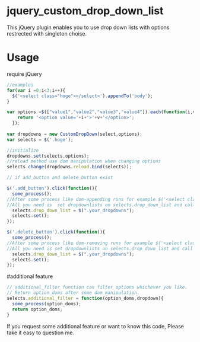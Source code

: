 # jquery_custom_drop_down_list
This jQuery plugin enables you to use drop down lists with options restrected with singleton choise.
# Usage
require jQuery
```javascript
//examples
for(var i =0;i<3;i++){
  $('<select class="hoge"></select>').appendTo('body');
}

var options =$(["value1","value2","value3","value4"]).each(function(i,v){
    return '<option value='+i+'>'+v+'</option>';
  });
  
var dropdowns = new CustomDropDown(select,options);
var selects = $('.hoge');

//initialize
dropdowns.set(selects,options);
//reload method use dom manipulation when changing options 
selects.change(dropdowns.reload.bind(selects));

// if add_button and delete_button exist

$('.add_button').click(function(){
  some_process();
//After some process like dom-appending runs for example $('<select class="hoge"></select>').appendTo('body');
//All you need is  set dropdownlists on selects.drop_down_list and call CustomDropDown.prototype.set()
  selects.drop_down_list = $(".your_dropdowns");
  selects.set();
});

$('.delete_button').click(function(){
  some_process();
//After some process like dom-removing runs for example $('<select class="hoge"></select>').appendTo('body');
//All you need is set dropdownlists on selects.drop_down_list and call CustomDropDown.prototype.set()
  selects.drop_down_list = $(".your_dropdowns");
  selects.set();
});

```
#additional feature
```javascript
// additional_filter function can filter options whichever you like.
// Return option_doms after some dom manipulation.
selects.additional_filter = function(option_doms,dropdown){
  some_process(option_doms);
  return option_doms;
}
```
If you request some additional feature or want to know this code, Please take it easy to question me.

